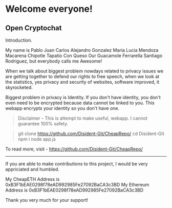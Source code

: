 # Welcome everyone! 

## Open Cryptochat 

Introduction. 

My name is Pablo Juan Carlos Alejandro Gonzalez Maria Lucia Mendoza Macarena Chipotle Tapatio Con Queso Our Guacamole Ferrarella Santiago Rodriguez, but everybody calls me Awesome!

 
When we talk about biggest problem nowdays related to privacy issues we are getting together to defend our rights to free speech, when we look at the statistics, yes privacy and security of websites, software improved, it skyrocketed.

Biggest problem in privacy is Identity. If you don't have identity, you don't even need to be encrypted because data cannot be linked to you. This webapp encrypts your identity so you don't have one.

> Disclaimer - This is attempt to make useful, webapp. I cannot guarantee 100% safety.

>git clone https://github.com/Disident-Git/CheapRepo/
>cd Disident-Git
>npm i
>node app.js

To read more, visit - https://github.com/Disident-Git/CheapRepo/
___


If you are able to make contributions to this project, I would be very appriciated and humbled.

My CheapETH Address is 0xB3F1bEAE0298f78eAD992985Fe27092BaCA3c3BD
My Ethereum Address is 0xB3F1bEAE0298f78eAD992985Fe27092BaCA3c3BD

Thank you very much for your support!

